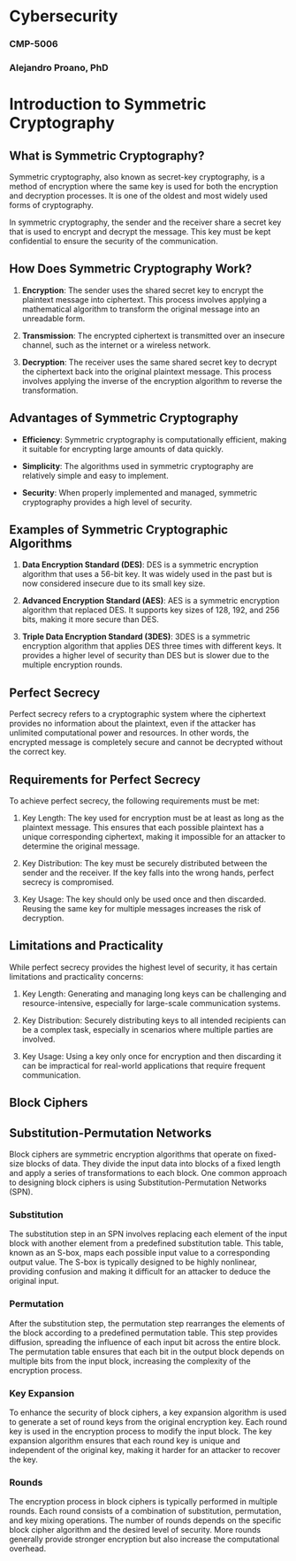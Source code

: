 # Cybersecurity

### CMP-5006

### Alejandro Proano, PhD

# Introduction to Symmetric Cryptography

## What is Symmetric Cryptography?

Symmetric cryptography, also known as secret-key cryptography, is a method of encryption where the same key is used for both the encryption and decryption processes. It is one of the oldest and most widely used forms of cryptography.

In symmetric cryptography, the sender and the receiver share a secret key that is used to encrypt and decrypt the message. This key must be kept confidential to ensure the security of the communication.

## How Does Symmetric Cryptography Work?

1. **Encryption**: The sender uses the shared secret key to encrypt the plaintext message into ciphertext. This process involves applying a mathematical algorithm to transform the original message into an unreadable form.

2. **Transmission**: The encrypted ciphertext is transmitted over an insecure channel, such as the internet or a wireless network.

3. **Decryption**: The receiver uses the same shared secret key to decrypt the ciphertext back into the original plaintext message. This process involves applying the inverse of the encryption algorithm to reverse the transformation.

## Advantages of Symmetric Cryptography

- **Efficiency**: Symmetric cryptography is computationally efficient, making it suitable for encrypting large amounts of data quickly.

- **Simplicity**: The algorithms used in symmetric cryptography are relatively simple and easy to implement.

- **Security**: When properly implemented and managed, symmetric cryptography provides a high level of security.

## Examples of Symmetric Cryptographic Algorithms

1. **Data Encryption Standard (DES)**: DES is a symmetric encryption algorithm that uses a 56-bit key. It was widely used in the past but is now considered insecure due to its small key size.

2. **Advanced Encryption Standard (AES)**: AES is a symmetric encryption algorithm that replaced DES. It supports key sizes of 128, 192, and 256 bits, making it more secure than DES.

3. **Triple Data Encryption Standard (3DES)**: 3DES is a symmetric encryption algorithm that applies DES three times with different keys. It provides a higher level of security than DES but is slower due to the multiple encryption rounds.


## Perfect Secrecy

Perfect secrecy refers to a cryptographic system where the ciphertext provides no information about the plaintext, even if the attacker has unlimited computational power and resources. In other words, the encrypted message is completely secure and cannot be decrypted without the correct key.

## Requirements for Perfect Secrecy
To achieve perfect secrecy, the following requirements must be met:

1. Key Length: The key used for encryption must be at least as long as the plaintext message. This ensures that each possible plaintext has a unique corresponding ciphertext, making it impossible for an attacker to determine the original message.

2. Key Distribution: The key must be securely distributed between the sender and the receiver. If the key falls into the wrong hands, perfect secrecy is compromised.

3. Key Usage: The key should only be used once and then discarded. Reusing the same key for multiple messages increases the risk of decryption.

## Limitations and Practicality
While perfect secrecy provides the highest level of security, it has certain limitations and practicality concerns:

1. Key Length: Generating and managing long keys can be challenging and resource-intensive, especially for large-scale communication systems.

2. Key Distribution: Securely distributing keys to all intended recipients can be a complex task, especially in scenarios where multiple parties are involved.

3. Key Usage: Using a key only once for encryption and then discarding it can be impractical for real-world applications that require frequent communication.

## Block Ciphers



## Substitution-Permutation Networks

Block ciphers are symmetric encryption algorithms that operate on fixed-size blocks of data. They divide the input data into blocks of a fixed length and apply a series of transformations to each block. One common approach to designing block ciphers is using Substitution-Permutation Networks (SPN).



### Substitution

The substitution step in an SPN involves replacing each element of the input block with another element from a predefined substitution table. This table, known as an S-box, maps each possible input value to a corresponding output value. The S-box is typically designed to be highly nonlinear, providing confusion and making it difficult for an attacker to deduce the original input.



### Permutation

After the substitution step, the permutation step rearranges the elements of the block according to a predefined permutation table. This step provides diffusion, spreading the influence of each input bit across the entire block. The permutation table ensures that each bit in the output block depends on multiple bits from the input block, increasing the complexity of the encryption process.



### Key Expansion

To enhance the security of block ciphers, a key expansion algorithm is used to generate a set of round keys from the original encryption key. Each round key is used in the encryption process to modify the input block. The key expansion algorithm ensures that each round key is unique and independent of the original key, making it harder for an attacker to recover the key.



### Rounds

The encryption process in block ciphers is typically performed in multiple rounds. Each round consists of a combination of substitution, permutation, and key mixing operations. The number of rounds depends on the specific block cipher algorithm and the desired level of security. More rounds generally provide stronger encryption but also increase the computational overhead.
